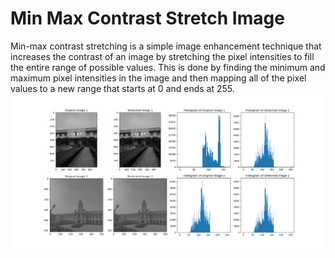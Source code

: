 # Min Max Contrast Stretch Image
  Min-max contrast stretching is a simple image enhancement technique that increases the contrast of an image by stretching the pixel intensities to fill the entire range of possible values. This is done by finding the minimum and maximum pixel intensities in the image and then mapping all of the pixel values to a new range that starts at 0 and ends at 255.
![image](final_min-max-contrast-stretch-image.png)
